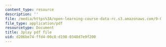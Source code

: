 ```yaml
---
content_type: resource
description: ''
file: /media/https%3A/open-learning-course-data-rc.s3.amazonaws.com/9-00sc-introduction-to-psychology-fall-2011/d206be74ffd400c8d1980348d7e9f200_Vko17una2Zw.pdf
file_type: application/pdf
resourcetype: Document
title: 3play pdf file
uid: d206be74-ffd4-00c8-d198-0348d7e9f200
---
```

